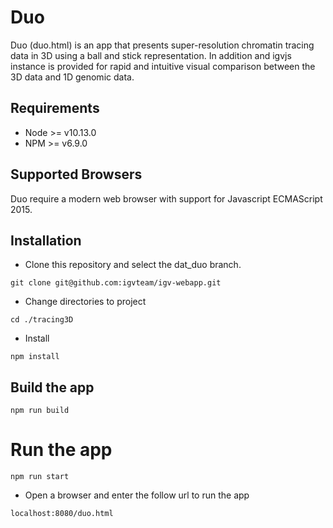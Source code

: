 # Duo

Duo (duo.html) is an app that presents super-resolution chromatin tracing data in 3D using a ball and stick representation. In addition and igvjs instance is provided for rapid and intuitive visual comparison between the 3D data and 1D genomic data.


## Requirements
- Node >= v10.13.0
- NPM >= v6.9.0

## Supported Browsers

Duo require a modern web browser with support for Javascript ECMAScript 2015.

## Installation
* Clone this repository and select the dat_duo branch.
````
git clone git@github.com:igvteam/igv-webapp.git
````
* Change directories to project
````
cd ./tracing3D
````
* Install
````
npm install
````
## Build the app
````
npm run build
````
# Run the app
````
npm run start
````
* Open a browser and enter the follow url to run the app
````
localhost:8080/duo.html
````
